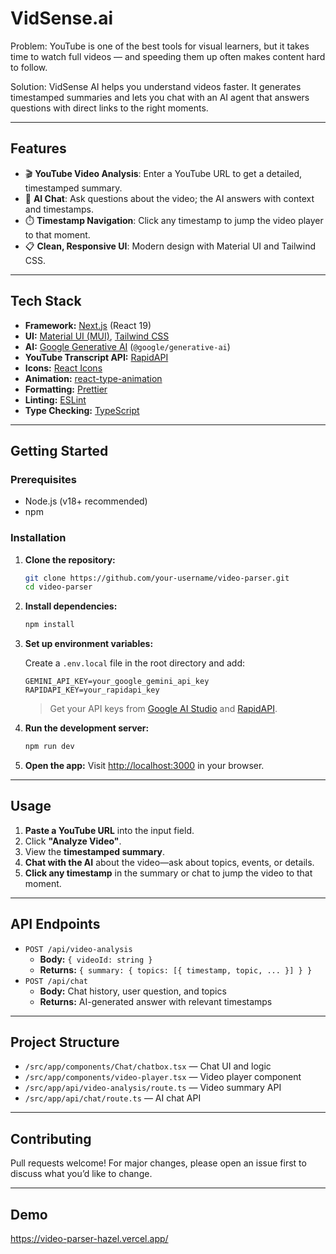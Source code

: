 # VidSense.ai

Problem: YouTube is one of the best tools for visual learners, but it takes time to watch full videos — and speeding them up often makes content hard to follow.

Solution: VidSense AI helps you understand videos faster. It generates timestamped summaries and lets you chat with an AI agent that answers questions with direct links to the right moments.

---

## Features

- 🎬 **YouTube Video Analysis**: Enter a YouTube URL to get a detailed, timestamped summary.
- 🤖 **AI Chat**: Ask questions about the video; the AI answers with context and timestamps.
- ⏱️ **Timestamp Navigation**: Click any timestamp to jump the video player to that moment.
- 📋 **Clean, Responsive UI**: Modern design with Material UI and Tailwind CSS.

---

## Tech Stack

- **Framework:** [Next.js](https://nextjs.org/) (React 19)
- **UI:** [Material UI (MUI)](https://mui.com/), [Tailwind CSS](https://tailwindcss.com/)
- **AI:** [Google Generative AI](https://ai.google.dev/) (`@google/generative-ai`)
- **YouTube Transcript API:** [RapidAPI](https://rapidapi.com/)
- **Icons:** [React Icons](https://react-icons.github.io/react-icons/)
- **Animation:** [react-type-animation](https://www.npmjs.com/package/react-type-animation)
- **Formatting:** [Prettier](https://prettier.io/)
- **Linting:** [ESLint](https://eslint.org/)
- **Type Checking:** [TypeScript](https://www.typescriptlang.org/)

---

## Getting Started

### Prerequisites

- Node.js (v18+ recommended)
- npm

### Installation

1. **Clone the repository:**

   ```sh
   git clone https://github.com/your-username/video-parser.git
   cd video-parser
   ```

2. **Install dependencies:**

   ```sh
   npm install
   ```

3. **Set up environment variables:**

   Create a `.env.local` file in the root directory and add:

   ```
   GEMINI_API_KEY=your_google_gemini_api_key
   RAPIDAPI_KEY=your_rapidapi_key
   ```

   > Get your API keys from [Google AI Studio](https://aistudio.google.com/app/apikey) and [RapidAPI](https://rapidapi.com/).

4. **Run the development server:**

   ```sh
   npm run dev
   ```

5. **Open the app:**
   Visit [http://localhost:3000](http://localhost:3000) in your browser.

---

## Usage

1. **Paste a YouTube URL** into the input field.
2. Click **"Analyze Video"**.
3. View the **timestamped summary**.
4. **Chat with the AI** about the video—ask about topics, events, or details.
5. **Click any timestamp** in the summary or chat to jump the video to that moment.

---

## API Endpoints

- `POST /api/video-analysis`
  - **Body:** `{ videoId: string }`
  - **Returns:** `{ summary: { topics: [{ timestamp, topic, ... }] } }`
- `POST /api/chat`
  - **Body:** Chat history, user question, and topics
  - **Returns:** AI-generated answer with relevant timestamps

---

## Project Structure

- `/src/app/components/Chat/chatbox.tsx` — Chat UI and logic
- `/src/app/components/video-player.tsx` — Video player component
- `/src/app/api/video-analysis/route.ts` — Video summary API
- `/src/app/api/chat/route.ts` — AI chat API

---

## Contributing

Pull requests welcome! For major changes, please open an issue first to discuss what you’d like to change.

---

## Demo

https://video-parser-hazel.vercel.app/
